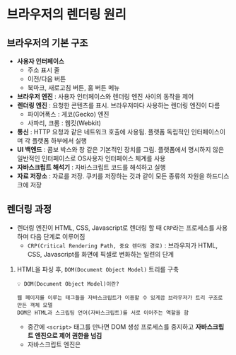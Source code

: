 # 브라우저의 렌더링 원리

## 브라우저의 기본 구조

- **사용자 인터페이스**
  - 주소 표시 줄
  - 이전/다음 버튼
  - 북마크, 새로고침 버튼, 홈 버튼 메뉴
- **브라우저 엔진** : 사용자 인터페이스와 렌더링 엔진 사이의 동작을 제어
- **렌더링 엔진** : 요청한 콘텐츠를 표시. 브라우저마다 사용하는 렌더링 엔진이 다름
  - 파이어폭스 : 게코(Gecko) 엔진
  - 사파리, 크롬 : 웹킷(Webkit)
- **통신** : HTTP 요청과 같은 네트워크 호출에 사용됨. 플랫폼 독립적인 인터페이스이며 각 플랫폼 하부에서 실행
- **UI 백엔드** : 콤보 박스와 창 같은 기본적인 장치를 그림. 플랫폼에서 명시하지 않은 일반적인 인터페이스로 OS사용자 인터페이스 체계를 사용
- **자바스크립트 해석기** : 자바스크립트 코드를 해석하고 실행
- **자료 저장소** : 자료를 저장. 쿠키를 저장하는 것과 같이 모든 종류의 자원을 하드디스크에 저장

## 렌더링 과정

- 렌더링 엔진이 HTML, CSS, Javascript로 렌더링 할 때 `CRP`라는 프로세스를 사용하며 다음 단계로 이루어짐
  - `CRP(Critical Rendering Path, 중요 렌더링 경로)` : 브라우저가 HTML, CSS, Javascript를 화면에 픽셀로 변화하는 일련의 단계

1. HTML을 파싱 후, `DOM(Document Object Model)` 트리를 구축

   ```
   💡 DOM(Document Object Model)이란?

   웹 페이지를 이루는 태그들을 자바스크립트가 이용할 수 있게끔 브라우저가 트리 구조로 만든 객체 모델
   DOM은 HTML과 스크립팅 언어(자바스크립트)를 서로 이어주는 역할을 함
   ```

   - 중간에 `<script>` 태그를 만나면 DOM 생성 프로세스를 중지하고 **자바스크립트 엔진으로 제어 권한을 넘김**
   - 자바스크립트 엔진은 <script> 태그 내의 자바스크립트 코드 또는 script의 src attribute에 정의된 js 파일을 **로드하고 파싱, 기계어로 컴파일하여 실행**
   - 자바스크립트 실행이 완료되면 다시 HTML 파서로 권한을 넘김, 중지했던 시점부터 다시 DOM 생성 재개

2. CSS를 파싱 후, `CSSOM(CSS Object Model)` 트리를 구축
3. DOM과 CSSOM을 조합하여 `렌더 트리`를 구축
4. 뷰포트 기반으로 렌더 트리의 각 노드가 가지는 정확한 위치와 크기를 계산(`Layout`)
5. 계산한 위치/크기를 기반으로 화면에 그림(`Paint`)
